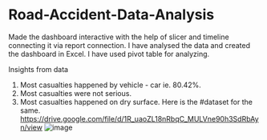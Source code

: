 # Road-Accident-Data-Analysis
Made the dashboard interactive with the help of slicer and timeline connecting it via report connection.
I have analysed the data and created the dashboard in Excel.
I have used pivot table for analyzing.

Insights from data
1. Most casualties happened by vehicle - car ie. 80.42%.
2. Most casualties were not serious.
3. Most casualties happened on dry surface.
Here is the #dataset for the same.
https://drive.google.com/file/d/1R_uaoZL18nRbqC_MULVne90h3SdRbAyn/view
![image](https://github.com/sumidhakp123/Road-Accident-Data-Analysis/assets/69155879/301dbf27-ba9b-42b5-b041-672c99d5a959)
